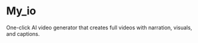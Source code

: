 # My_io
One-click AI video generator that creates full videos with narration, visuals, and captions.

